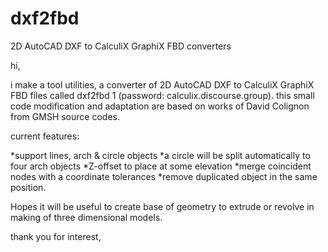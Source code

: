 # dxf2fbd
2D AutoCAD DXF to CalculiX GraphiX FBD converters

hi,

i make a tool utilities, a converter of 2D AutoCAD DXF to CalculiX GraphiX FBD files called dxf2fbd 1 (password: calculix.discourse.group). this small code modification and adaptation are based on works of David Colignon from GMSH source codes.

current features:

*support lines, arch & circle objects
*a circle will be split automatically to four arch objects
*Z-offset to place at some elevation
*merge coincident nodes with a coordinate tolerances
*remove duplicated object in the same position.

Hopes it will be useful to create base of geometry to extrude or revolve in making of three dimensional models.

thank you for interest,

